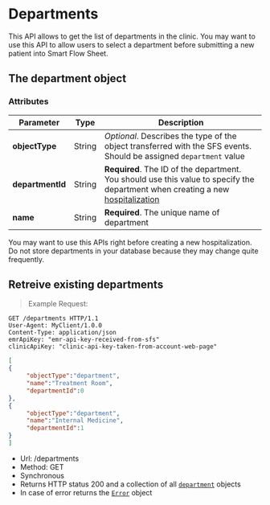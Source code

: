 # Departments

This API allows to get the list of departments in the clinic. You may want to use this API to allow users to select a department before submitting a new patient into Smart Flow Sheet. 

## The department object

### Attributes

Parameter | Type | Description
---------- | ------- | -------
**objectType** | String | *Optional*. Describes the type of the object transferred with the SFS events. Should be assigned `department` value
**departmentId** | String | **Required**. The ID of the department. You should use this value to specify the department when creating a new [hospitalization](#the-hospitalization-object)
**name** | String | **Required**. The unique name of department

<aside class="warning">
You may want to use this APIs right before creating a new hospitalization. Do not store departments in your database because they may change quite frequently.
</aside>

## Retreive existing departments

> Example Request:

```http
GET /departments HTTP/1.1
User-Agent: MyClient/1.0.0
Content-Type: application/json
emrApiKey: "emr-api-key-received-from-sfs"
clinicApiKey: "clinic-api-key-taken-from-account-web-page"
```
```json
[
{
     "objectType":"department",
     "name":"Treatment Room",
     "departmentId":0
},
{
     "objectType":"department",
     "name":"Internal Medicine",
     "departmentId":1
}
]
```

* Url: /departments
* Method: GET
* Synchronous 
* Returns HTTP status 200 and a collection of all [`department`](#the-department-object) objects 
* In case of error returns the [`Error`](#the-error-object) object


